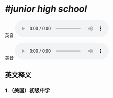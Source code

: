 # ***\#junior high school*** 
英音
<audio src="./media/junior high school1_AAC.aac" controls="controls"></audio>

美音
<audio src="./media/junior high school2_AAC.aac" controls="controls"></audio>



  

英文释义
---
### 1.**（美国）初级中学**  


